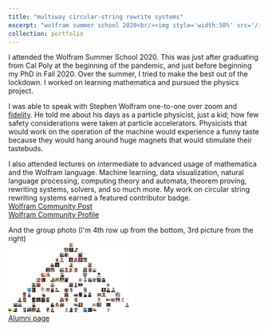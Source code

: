 ```yaml
---
title: "multiway circular-string rewrite systems"
excerpt: "wolfram summer school 2020<br/><img style='width:50%' src='/images/circular_string.png'><br/>"
collection: portfolio
---
```


I attended the Wolfram Summer School 2020. This was just after graduating from Cal Poly at the beginning of the pandemic, and just before beginning my PhD in Fall 2020. Over the summer, I tried to make the best out of the lockdown. I worked on learning mathematica and pursued the physics project. 

I was able to speak with Stephen Wolfram one-to-one over zoom and [fidelity](https://www.highfidelity.com/). He told me about his days as a particle physicist, just a kid; how few safety considerations were taken at particle accelerators. Physicists that would work on the operation of the machine would experience a funny taste because they would hang around huge magnets that would stimulate their tastebuds. 

I also attended lectures on intermediate to advanced usage of mathematica and the Wolfram language. Machine learning, data visualization, natural language processing, computing theory and automata, theorem proving, rewriting systems, solvers, and so much more.
My work on circular string rewriting systems earned a featured contributor badge.  
[Wolfram Community Post](https://community.wolfram.com/groups/-/m/t/2029973)  
[Wolfram Community Profile](https://community.wolfram.com/web/jcrowl02)  

And the group photo (I'm 4th row up from the bottom, 3rd picture from the right)  
<img style='width:50%' src='/images/rule30_wss2020.png'>  
[Alumni page](https://education.wolfram.com/summer-school/alumni/2020/)  




